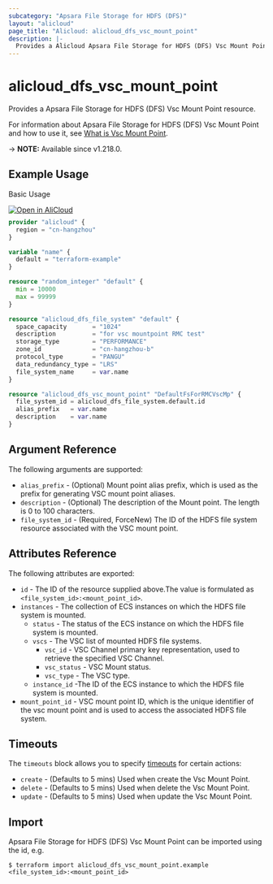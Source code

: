 ```yaml
---
subcategory: "Apsara File Storage for HDFS (DFS)"
layout: "alicloud"
page_title: "Alicloud: alicloud_dfs_vsc_mount_point"
description: |-
  Provides a Alicloud Apsara File Storage for HDFS (DFS) Vsc Mount Point resource.
---
```


# alicloud_dfs_vsc_mount_point

Provides a Apsara File Storage for HDFS (DFS) Vsc Mount Point resource.

For information about Apsara File Storage for HDFS (DFS) Vsc Mount Point and how to use it, see [What is Vsc Mount Point](https://www.alibabacloud.com/help/en/aibaba-cloud-storage-services/latest/apsara-file-storage-for-hdfs).

-> **NOTE:** Available since v1.218.0.

## Example Usage

Basic Usage

<div style="display: block;margin-bottom: 40px;"><div class="oics-button" style="float: right;position: absolute;margin-bottom: 10px;">
  <a href="https://api.aliyun.com/terraform?resource=alicloud_dfs_vsc_mount_point&exampleId=4ebae226-7231-6191-23fa-73660f7cc27f694c4d4b&activeTab=example&spm=docs.r.dfs_vsc_mount_point.0.4ebae22672&intl_lang=EN_US" target="_blank">
    <img alt="Open in AliCloud" src="https://img.alicdn.com/imgextra/i1/O1CN01hjjqXv1uYUlY56FyX_!!6000000006049-55-tps-254-36.svg" style="max-height: 44px; max-width: 100%;">
  </a>
</div></div>

```terraform
provider "alicloud" {
  region = "cn-hangzhou"
}

variable "name" {
  default = "terraform-example"
}

resource "random_integer" "default" {
  min = 10000
  max = 99999
}

resource "alicloud_dfs_file_system" "default" {
  space_capacity       = "1024"
  description          = "for vsc mountpoint RMC test"
  storage_type         = "PERFORMANCE"
  zone_id              = "cn-hangzhou-b"
  protocol_type        = "PANGU"
  data_redundancy_type = "LRS"
  file_system_name     = var.name
}

resource "alicloud_dfs_vsc_mount_point" "DefaultFsForRMCVscMp" {
  file_system_id = alicloud_dfs_file_system.default.id
  alias_prefix   = var.name
  description    = var.name
}
```

## Argument Reference

The following arguments are supported:
* `alias_prefix` - (Optional) Mount point alias prefix, which is used as the prefix for generating VSC mount point aliases.
* `description` - (Optional) The description of the Mount point.  The length is 0 to 100 characters.
* `file_system_id` - (Required, ForceNew) The ID of the HDFS file system resource associated with the VSC mount point.

## Attributes Reference

The following attributes are exported:
* `id` - The ID of the resource supplied above.The value is formulated as `<file_system_id>:<mount_point_id>`.
* `instances` - The collection of ECS instances on which the HDFS file system is mounted.
  * `status` - The status of the ECS instance on which the HDFS file system is mounted.
  * `vscs` - The VSC list of mounted HDFS file systems.
    * `vsc_id` - VSC Channel primary key representation, used to retrieve the specified VSC Channel.
    * `vsc_status` - VSC Mount status.
    * `vsc_type` - The VSC type.
  * `instance_id` -The ID of the ECS instance to which the HDFS file system is mounted.
* `mount_point_id` - VSC mount point ID, which is the unique identifier of the vsc mount point and is used to access the associated HDFS file system.

## Timeouts

The `timeouts` block allows you to specify [timeouts](https://www.terraform.io/docs/configuration-0-11/resources.html#timeouts) for certain actions:
* `create` - (Defaults to 5 mins) Used when create the Vsc Mount Point.
* `delete` - (Defaults to 5 mins) Used when delete the Vsc Mount Point.
* `update` - (Defaults to 5 mins) Used when update the Vsc Mount Point.

## Import

Apsara File Storage for HDFS (DFS) Vsc Mount Point can be imported using the id, e.g.

```shell
$ terraform import alicloud_dfs_vsc_mount_point.example <file_system_id>:<mount_point_id>
```
